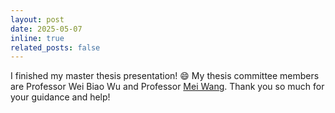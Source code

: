 ```yaml
---
layout: post
date: 2025-05-07 
inline: true
related_posts: false
---
```


I finished my master thesis presentation!  :smile: My thesis committee members are Professor Wei Biao Wu and Professor [Mei Wang](https://stat.uchicago.edu/people/profile/mei-wang/). Thank you so much for your guidance and help!
